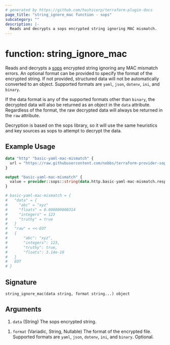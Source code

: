 ```yaml
---
# generated by https://github.com/hashicorp/terraform-plugin-docs
page_title: "string_ignore_mac function - sops"
subcategory: ""
description: |-
  Reads and decrypts a sops encrypted string ignoring MAC mismatch.
---
```


# function: string_ignore_mac

Reads and decrypts a [sops](https://getsops.io/) encrypted string ignoring any MAC mismatch errors.
An optional format can be provided to specify the format of the encrypted string. If not
provided, structured data will not be automatically converted to an object. Supported formats
are `yaml`, `json`, `dotenv`, `ini`, and `binary`.

If the data format is any of the supported formats other than `binary`, the
decrypted data will also be returned as an object in the `data` attribute.
Regardless of the format, the raw decrypted data will always be returned in the `raw` attribute.

Decryption is based on the sops library, so it will use the same heuristics and key sources
as sops to attempt to decrypt the data.

## Example Usage

```terraform
data "http" "basic-yaml-mac-mismatch" {
  url = "https://raw.githubusercontent.com/nobbs/terraform-provider-sops/refs/heads/main/test/fixtures/basic-mac-mismatch.sops.yaml"
}

output "basic-yaml-mac-mismatch" {
  value = provider::sops::string(data.http.basic-yaml-mac-mismatch.response_body)
}

# basic-yaml-mac-mismatch = {
#   "data" = {
#     "abc" = "xyz"
#     "floats" = 0.000000000314
#     "integers" = 123
#     "truthy" = true
#   }
#   "raw" = <<-EOT
#   {
#   	"abc": "xyz",
#   	"integers": 123,
#   	"truthy": true,
#   	"floats": 3.14e-10
#   }
#   EOT
# }
```

## Signature

<!-- signature generated by tfplugindocs -->
```text
string_ignore_mac(data string, format string...) object
```

## Arguments

<!-- arguments generated by tfplugindocs -->
1. `data` (String) The sops encrypted string.
<!-- variadic argument generated by tfplugindocs -->
1. `format` (Variadic, String, Nullable) The format of the encrypted file. Supported formats are `yaml`, `json`, `dotenv`, `ini`, and `binary`. Optional.
